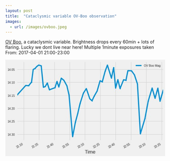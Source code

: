 ```yaml
---
layout: post
title:  "Cataclysmic variable OV-Boo observation"
images:
  - url: /images/ovboo.jpeg
---
```


[OV Boo](https://www.aavso.org/vsx/index.php?view=detail.top&oid=132667), a cataclysmic variable. Brightness drops every 60min + lots of flaring. Lucky we dont live near here! Multiple 1minute exposures taken From: 2017-04-01 21:00-23:00

![](/images/ovboo.jpeg)